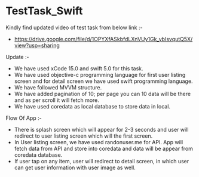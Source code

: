 # TestTask_Swift

Kindly find updated video of test task from below link :-
- https://drive.google.com/file/d/1OPYXfASkbfdLXnVUy1Gk_ybIsvqutQ5X/view?usp=sharing

Update :-
- We have used xCode 15.0 and swift 5.0 for this task.
- We have used objective-c programming language for first user listing screen and for detail screen we have used swift programming language.
- We have followed MVVM structure.
- We have added pagination of 10; per page you can 10 data will be there and as per scroll it will fetch more.
- We have used coredata as local database to store data in local.

Flow Of App :-
- There is splash screen which will appear for 2-3 seconds and user will redirect to user listing screen which will the first screen.
- In User listing screen, we have used randonuser.me for API. App will fetch data from API and store into coredata and data will be appear from coredata database.
- If user tap on any item, user will redirect to detail screen, in which user can get user information with user image as well.
